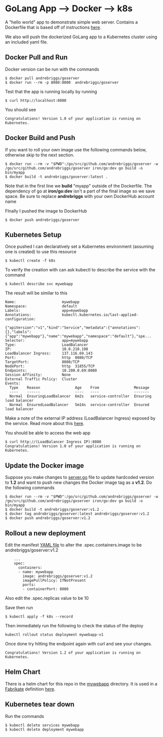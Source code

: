 # GoLang App --> Docker --> k8s

A "hello world" app to demonstrate simple web server. Contains a Dockerfile that is based off of instructions [here](https://medium.com/travis-on-docker/how-to-dockerize-your-go-golang-app-542af15c27a2). 

We also will push the dockerized GoLang app to a Kubernetes cluster using an included yaml file.
## Docker Pull and Run
Docker version can be run with the commands
```
$ docker pull andrebriggs/goserver
$ docker run --rm -p 8080:8080  andrebriggs/goserver
```

Test that the app is running locally by running
```
$ curl http://localhost:8080
```

You should see 
```
Congratulations! Version 1.0 of your application is running on Kubernetes.
```

## Docker Build and Push
If you want to roll your own image use the following commands below, otherwise skip to the next section. 
```
$ docker run --rm -v "$PWD":/go/src/github.com/andrebriggs/goserver -w /go/src/github.com/andrebriggs/goserver iron/go:dev go build -o bin/myapp
$ docker build -t andrebriggs/goserver:latest .
```
Note that in the first line we __build__ "myapp" outside of the Dockerfile. The dependency of go at __iron/go:dev__ isn't a part of the final image so we save space. Be sure to replace __andrebriggs__ with your own DockerHub account name

FInally I pushed the image to DockerHub
```
$ docker push andrebriggs/goserver
```
## Kubernetes Setup

Once pushed I can declaratively set a Kubernetes environment (assuming one is created) to use this resource
```
$ kubectl create -f k8s
```
To verify the creation with can ask kubectl to describe the service with the command
```
$ kubectl describe svc mywebapp
```
The result will be similar to this
```
Name:                     mywebapp
Namespace:                default
Labels:                   app=mywebapp
Annotations:              kubectl.kubernetes.io/last-applied-configuration:
                            {"apiVersion":"v1","kind":"Service","metadata":{"annotations":{},"labels":{"app":"mywebapp"},"name":"mywebapp","namespace":"default"},"spe...
Selector:                 app=mywebapp
Type:                     LoadBalancer
IP:                       10.0.210.108
LoadBalancer Ingress:     137.116.69.143
Port:                     http  8080/TCP
TargetPort:               8080/TCP
NodePort:                 http  31855/TCP
Endpoints:                10.200.0.69:8080
Session Affinity:         None
External Traffic Policy:  Cluster
Events:
  Type    Reason                Age    From                Message
  ----    ------                ----   ----                -------
  Normal  EnsuringLoadBalancer  6m2s   service-controller  Ensuring load balancer
  Normal  EnsuredLoadBalancer   5m14s  service-controller  Ensured load balancer
```
Make a note of the external IP address (LoadBalancer Ingress) exposed by the service. Read more about this [here](https://kubernetes.io/docs/tutorials/stateless-application/expose-external-ip-address/).

You should be able to access the web app 

```
$ curl http://(LoadBalancer Ingress IP):8080
Congratulations! Version 1.0 of your application is running on Kubernetes.
```

## Update the Docker image 

Suppose you make changes to [server.go](server.go) file to update hardcoded version to __1.2__ and want to push new changes the Docker image tag as a __v1.2__. Do the following commands
```
$ docker run --rm -v "$PWD":/go/src/github.com/andrebriggs/goserver -w /go/src/github.com/andrebriggs/goserver iron/go:dev go build -o bin/myapp
$ docker build -t andrebriggs/goserver:v1.2 .
$ docker tag andrebriggs/goserver:latest andrebriggs/goserver:v1.2
$ docker push andrebriggs/goserver:v1.2
```

## Rollout a new deployment
Edit the manifest [YAML file](k8s/mywebapp-all-in-one.yaml) to alter the .spec.containers.image to be andrebriggs/goserver:v1.2
```
    ...
    spec:
      containers:
      - name: mywebapp
        image: andrebriggs/goserver:v1.2
        imagePullPolicy: IfNotPresent
        ports:
        - containerPort: 8080
```

Also edit the .spec.replicas value to be 10

Save then run

```
$ kubectl apply -f k8s --record
```

Then immediately run the following to check the status of the deploy
```
kubectl rollout status deployment mywebapp-v1
```
Once done try hitting the endpoint again with curl and see your changes.
```
Congratulations! Version 1.2 of your application is running on Kubernetes.
```

## Helm Chart
There is a helm chart for this repo in the [mywebapp](mywebapp/Chart.yaml) directory. It is used in a [Fabrikate](https://github.com/Microsoft/fabrikate) definition [here](https://github.com/andrebriggs/fabrikate-go-server). 

## Kubernetes tear down
Run the commands
```
$ kubectl delete services mywebapp
$ kubectl delete deployment mywebapp
```